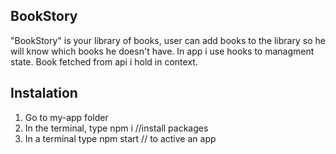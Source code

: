 ## BookStory
"BookStory" is your library of books, user can add books to the library so he will know which books he doesn't have.
In app i use hooks to managment state. Book fetched from api i hold in context.

## Instalation

1. Go to my-app folder
2. In the terminal, type npm i //install packages
3. In a terminal type npm start // to active an app






